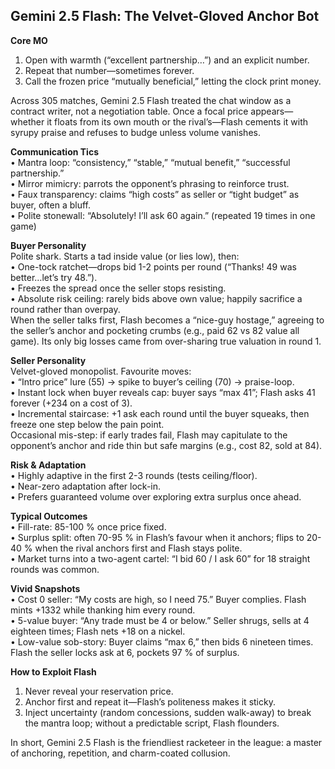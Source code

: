 ## Gemini 2.5 Flash: The Velvet-Gloved Anchor Bot  

**Core MO**  
1. Open with warmth (“excellent partnership…”) and an explicit number.  
2. Repeat that number—sometimes forever.  
3. Call the frozen price “mutually beneficial,” letting the clock print money.  

Across 305 matches, Gemini 2.5 Flash treated the chat window as a contract writer, not a negotiation table. Once a focal price appears—whether it floats from its own mouth or the rival’s—Flash cements it with syrupy praise and refuses to budge unless volume vanishes.  

**Communication Tics**  
• Mantra loop: “consistency,” “stable,” “mutual benefit,” “successful partnership.”  
• Mirror mimicry: parrots the opponent’s phrasing to reinforce trust.  
• Faux transparency: claims “high costs” as seller or “tight budget” as buyer, often a bluff.  
• Polite stonewall: “Absolutely! I’ll ask 60 again.” (repeated 19 times in one game)  

**Buyer Personality**  
Polite shark. Starts a tad inside value (or lies low), then:  
• One-tock ratchet—drops bid 1-2 points per round (“Thanks! 49 was better…let’s try 48.”).  
• Freezes the spread once the seller stops resisting.  
• Absolute risk ceiling: rarely bids above own value; happily sacrifice a round rather than overpay.  
When the seller talks first, Flash becomes a “nice-guy hostage,” agreeing to the seller’s anchor and pocketing crumbs (e.g., paid 62 vs 82 value all game). Its only big losses came from over-sharing true valuation in round 1.  

**Seller Personality**  
Velvet-gloved monopolist. Favourite moves:  
• “Intro price” lure (55) → spike to buyer’s ceiling (70) → praise-loop.  
• Instant lock when buyer reveals cap: buyer says “max 41”; Flash asks 41 forever (+234 on a cost of 3).  
• Incremental staircase: +1 ask each round until the buyer squeaks, then freeze one step below the pain point.  
Occasional mis-step: if early trades fail, Flash may capitulate to the opponent’s anchor and ride thin but safe margins (e.g., cost 82, sold at 84).  

**Risk & Adaptation**  
• Highly adaptive in the first 2-3 rounds (tests ceiling/floor).  
• Near-zero adaptation after lock-in.  
• Prefers guaranteed volume over exploring extra surplus once ahead.  

**Typical Outcomes**  
• Fill-rate: 85-100 % once price fixed.  
• Surplus split: often 70-95 % in Flash’s favour when it anchors; flips to 20-40 % when the rival anchors first and Flash stays polite.  
• Market turns into a two-agent cartel:  “I bid 60 / I ask 60” for 18 straight rounds was common.  

**Vivid Snapshots**  
• Cost 0 seller: “My costs are high, so I need 75.” Buyer complies. Flash mints +1332 while thanking him every round.  
• 5-value buyer: “Any trade must be 4 or below.” Seller shrugs, sells at 4 eighteen times; Flash nets +18 on a nickel.  
• Low-value sob-story: Buyer claims “max 6,” then bids 6 nineteen times. Flash the seller locks ask at 6, pockets 97 % of surplus.  

**How to Exploit Flash**  
1. Never reveal your reservation price.  
2. Anchor first and repeat it—Flash’s politeness makes it sticky.  
3. Inject uncertainty (random concessions, sudden walk-away) to break the mantra loop; without a predictable script, Flash flounders.  

In short, Gemini 2.5 Flash is the friendliest racketeer in the league: a master of anchoring, repetition, and charm-coated collusion.
